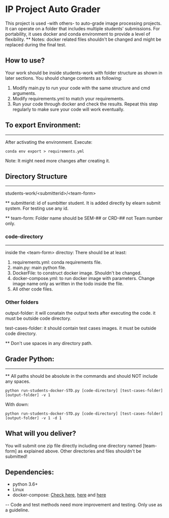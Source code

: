 # IP Project Auto Grader
This project is used -with others- to auto-grade image processing projects. It can operate on a folder that includes multiple students' submissions. For portability, it uses docker and conda environment to provide a level of flexibility. 
** Notes: docker related files shouldn't be changed and might be replaced during the final test. 
## How to use?
Your work should be inside students-work with folder structure as shown in later sections. You should change contents as following:
1. Modify main.py to run your code with the same structure and cmd arguments. 
2. Modify requirements.yml to match your requirements. 
3. Run your code through docker and check the results. Repeat this step regularly to make sure your code will work eventually.

## To export Environment: 
---

After activating the environment. Execute: 

```conda env export > requirements.yml```

Note: It might need more changes after creating it.

## Directory Structure
---
students-work/\<submitterid>/\<team-form>

** submitterid: id of sumbitter student. It is added directly by elearn submit system. For testing use any id. 

** team-form: Folder name should be SEM-## or CRD-## not Team number only.

### code-directory
---
inside the \<team-form> directoy:
There should be at least: 
1. requirements.yml: conda requirements file.
2. main.py: main python file. 
3. DockerFile: to construct docker image. Shouldn't be changed.
4. docker-compose.yml: to run docker image with parameters. Change image name only as written in the todo inside the file. 
5. All other code files. 
### Other folders
output-folder: it will conatain the output texts after executing the code. it must be outside code directory.

test-cases-folder: it should contain test cases images. it must be outside code directory.

** Don't use spaces in any directory path. 


## Grader Python:
-----------------

** All paths should be absolute in the commands and should NOT include any spaces. 

```python run-students-docker-STD.py [code-directory] [test-cases-folder] [output-folder] -v 1```
    
With down:

```python run-students-docker-STD.py [code-directory] [test-cases-folder] [output-folder] -v 1 -d 1```



## What will you deliver?

You will submit one zip file directly including one directory named [team-form] as explained above. Other directories and files shouldn't be submitted!


## Dependencies: 
* python 3.6+
* Linux
* docker-compose: [Check here](https://docs.docker.com/engine/install/ubuntu/), [here](https://docs.docker.com/engine/install/linux-postinstall/) and [here](https://docs.docker.com/compose/install/)



-- Code and test methods need more improvement and testing. Only use as a guideline. 

